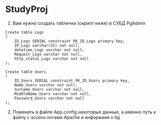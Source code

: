# StudyProj
1. Вам нужно создать таблички (скрипт ниже) в СУБД PgAdmin
```
Create table Logs
(
	ID_Logs SERIAL constraint PK_ID_Logs primary key, 
 	IP_Logs varchar(15) not null,
	datetime_Logs varchar not null,
	Request_Logs varchar not null,
	http_status_Logs varchar not null
);

Create table Users
(
	ID_Users SERIAL constraint PK_ID_Users primary key,
	Name_Users varchar not null,
	Surname_Users varchar not null,
	MiddleName_Users varchar not null,
	Password_Users varchar not null
);
```

2. Поменять в файле App.config некоторые данные, а именно путь к файлу с access логами Apache и информаия о бд
